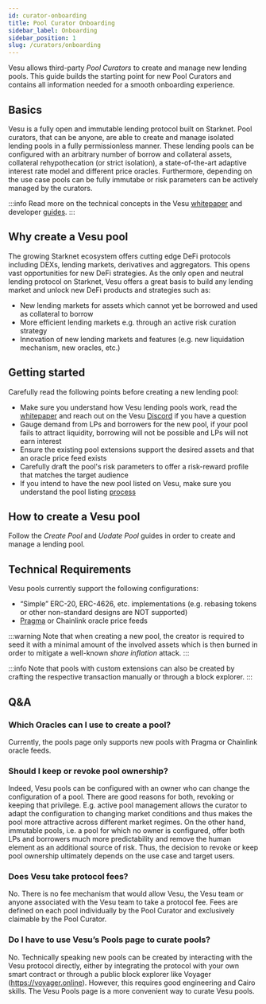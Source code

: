 ```yaml
---
id: curator-onboarding
title: Pool Curator Onboarding
sidebar_label: Onboarding
sidebar_position: 1
slug: /curators/onboarding
---
```



Vesu allows third-party _Pool Curators_ to create and manage new lending pools. This guide builds the starting point for new Pool Curators and contains all information needed for a smooth onboarding experience.

## Basics

Vesu is a fully open and immutable lending protocol built on Starknet. Pool curators, that can be anyone, are able to create and manage isolated lending pools in a fully permissionless manner. These lending pools can be configured with an arbitrary number of borrow and collateral assets, collateral rehypothecation (or strict isolation), a state-of-the-art adaptive interest rate model and different price oracles. Furthermore, depending on the use case pools can be fully immutabe or risk parameters can be actively managed by the curators.

:::info
Read more on the technical concepts in the Vesu [whitepaper](../explore/whitepaper) and developer [guides](../dev-guides/architecture).
:::

## Why create a Vesu pool

The growing Starknet ecosystem offers cutting edge DeFi protocols including DEXs, lending markets, derivatives and aggregators. This opens vast opportunities for new DeFi strategies. As the only open and neutral lending protocol on Starknet, Vesu offers a great basis to build any lending market and unlock new DeFi products and strategies such as:

- New lending markets for assets which cannot yet be borrowed and used as collateral to borrow
- More efficient lending markets e.g. through an active risk curation strategy
- Innovation of new lending markets and features (e.g. new liquidation mechanism, new oracles, etc.)

## Getting started

Carefully read the following points before creating a new lending pool:

- Make sure you understand how Vesu lending pools work, read the [whitepaper](../explore/whitepaper) and reach out on the Vesu [Discord](https://discord.gg/G9Gxgujj8T) if you have a question
- Gauge demand from LPs and borrowers for the new pool, if your pool fails to attract liquidity, borrowing will not be possible and LPs will not earn interest
- Ensure the existing pool extensions support the desired assets and that an oracle price feed exists
- Carefully draft the pool's risk parameters to offer a risk-reward profile that matches the target audience
- If you intend to have the new pool listed on Vesu, make sure you understand the pool listing [process](./listing)

## How to create a Vesu pool

Follow the _Create Pool_ and _Uodate Pool_ guides in order to create and manage a lending pool.

## Technical Requirements

Vesu pools currently support the following configurations:

- “Simple” ERC-20, ERC-4626, etc. implementations (e.g. rebasing tokens or other non-standard designs are NOT supported)
- [Pragma](https://docs.pragma.build/v1/Resources/data-feeds/consuming-data) or Chainlink oracle price feeds

:::warning
Note that when creating a new pool, the creator is required to seed it with a minimal amount of the involved assets which is then burned in order to mitigate a well-known _share inflation_ attack.
:::

:::info
Note that pools with custom extensions can also be created by crafting the respective transaction manually or through a block explorer.
:::

## Q&A

### Which Oracles can I use to create a pool?

Currently, the pools page only supports new pools with Pragma or Chainlink oracle feeds.

### Should I keep or revoke pool ownership?

Indeed, Vesu pools can be configured with an owner who can change the configuration of a pool. There are good reasons for both, revoking or keeping that privilege. E.g. active pool management allows the curator to adapt the configuration to changing market conditions and thus makes the pool more attractive across different market regimes. On the other hand, immutable pools, i.e. a pool for which no owner is configured, offer both LPs and borrowers much more predictability and remove the human element as an additional source of risk. Thus, the decision to revoke or keep pool ownership ultimately depends on the use case and target users.

### Does Vesu take protocol fees?

No. There is no fee mechanism that would allow Vesu, the Vesu team or anyone associated with the Vesu team to take a protocol fee. Fees are defined on each pool individually by the Pool Curator and exclusively claimable by the Pool Curator.

### Do I have to use Vesu’s Pools page to curate pools?

No. Technically speaking new pools can be created by interacting with the Vesu protocol directly, either by integrating the protocol with your own smart contract or through a public block explorer like Voyager (https://voyager.online). However, this requires good engineering and Cairo skills. The Vesu Pools page is a more convenient way to curate Vesu pools.